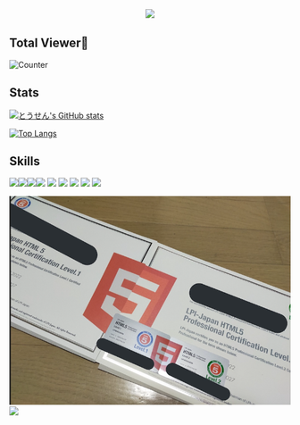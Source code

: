 <div align="center">
  <img src="https://media1.giphy.com/media/XCxjzveGa47DOd8zuq/giphy.gif?cid=ecf05e47k1ubicczeijyqawfgiwi52moisc7vut2fdcd9dik&rid=giphy.gif&ct=g" width="650">
</div>

## Total Viewer👀
![Counter](https://profile-counter.glitch.me/tousen1313/count.svg)

## Stats

[![とうせん's GitHub stats](https://github-readme-stats.vercel.app/api?username=tousen1313&theme=vue-dark&show_icons=true)](https://github.com/tousen1313/github-readme-stats)

[![Top Langs](https://github-readme-stats.vercel.app/api/top-langs/?username=tousen1313&theme=vue-dark&show_icons=true&layout=compact)](https://github.com/tousen1313/github-readme-stats)

<!-- <div> 可視化するとダサいからコメントアウト
  <a href="https://github.com/tousen1313/github-readme-activity-graph">
  <img alt="Activity Graph" src="https://activity-graph.herokuapp.com/graph?username=tousen1313&bg_color=0D1117&color=5BCDEC&line=5BCDEC&point=FFFFFF&hide_border=true" /></a>
  
</div> -->


## Skills

 <img src="https://media1.giphy.com/media/XAxylRMCdpbEWUAvr8/giphy.gif?cid=ecf05e477gte38qoxxm3b0fjdn6dia6tcptwu9ysx5xybs9y&rid=giphy.gif&ct=s" width="100"><img src="https://media3.giphy.com/media/fsEaZldNC8A1PJ3mwp/giphy.gif" width="100"><img src="https://media3.giphy.com/media/ln7z2eWriiQAllfVcn/200w.webp" width="100"><img src="https://i.giphy.com/media/eNAsjO55tPbgaor7ma/200w.webp" width="100">
 <img src="https://i.giphy.com/media/VgGthkhUvGgOit7Y9i/200.webp" width="100">
 <img src="https://media.giphy.com/media/XEDIHHp3i8bVoEdxd7/giphy.gif" width="100">
 <img src="https://media3.giphy.com/media/kdFc8fubgS31b8DsVu/giphy.webp" width="100">
 <img src="https://i.giphy.com/media/KzJkzjggfGN5Py6nkT/200.webp" width="100">
 <img src="https://i.giphy.com/media/IdyAQJVN2kVPNUrojM/200.webp" width="100">
 


<img src="https://github.com/tousen1313/tousen1313/blob/main/HTML.jpeg"  width="650">
<img src="https://media.giphy.com/media/bqSkJ4IwNcoZG/giphy.gif" width="650">

